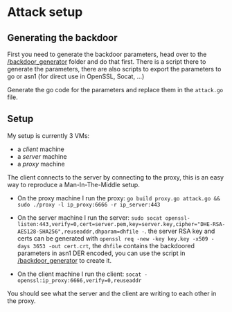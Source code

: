 # Attack setup

## Generating the backdoor

First you need to generate the backdoor parameters, head over to the [/backdoor_generator](/backdoor_generator) folder and do that first. There is a script there to generate the parameters, there are also scripts to export the parameters to go or asn1 (for direct use in OpenSSL, Socat, ...)

Generate the go code for the parameters and replace them in the `attack.go` file.

## Setup

My setup is currently 3 VMs:

* a *client* machine
* a *server* machine
* a *proxy* machine

The client connects to the server by connecting to the proxy, this is an easy way to reproduce a Man-In-The-Middle setup.

* On the proxy machine I run the proxy: `go build proxy.go attack.go && sudo ./proxy -l ip_proxy:6666 -r ip_server:443`

* On the server machine I run the server: `sudo socat openssl-listen:443,verify=0,cert=server.pem,key=server.key,cipher="DHE-RSA-AES128-SHA256",reuseaddr,dhparam=dhfile -`. the server RSA key and certs can be generated with `openssl req -new -key key.key -x509 -days 3653 -out cert.crt`, the `dhfile` contains the backdoored parameters in asn1 DER encoded, you can use the script in [/backdoor_generator](/backdoor_generator) to create it.

* On the client machine I run the client: `socat - openssl:ip_proxy:6666,verify=0,reuseaddr`

You should see what the server and the client are writing to each other in the proxy. 

